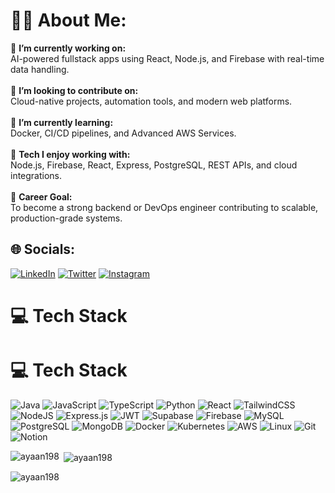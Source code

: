 # 👨‍💻 About Me:
🔭 **I’m currently working on:**  <br>AI-powered fullstack apps using React, Node.js, and Firebase with real-time data handling.<br><br>👯 **I’m looking to contribute on:**  <br>Cloud-native projects, automation tools, and modern web platforms.<br><br>🌱 **I’m currently learning:**  <br>Docker, CI/CD pipelines, and Advanced AWS Services.<br><br>📌 **Tech I enjoy working with:**  <br>Node.js, Firebase, React, Express, PostgreSQL, REST APIs, and cloud integrations.<br><br>🎯 **Career Goal:**  <br>To become a strong backend or DevOps engineer contributing to scalable, production-grade systems.

## 🌐 Socials:
[![LinkedIn](https://img.shields.io/badge/LinkedIn-%230077B5.svg?logo=linkedin&logoColor=white)](https://linkedin.com/in/ayaan198) [![Twitter](https://img.shields.io/badge/Twitter-%231DA1F2.svg?logo=Twitter&logoColor=white)](https://twitter.com/ayanbate198) [![Instagram](https://img.shields.io/badge/Instagram-%23E4405F.svg?logo=Instagram&logoColor=white)](https://instagram.com/ayanalibate) 

# 💻 Tech Stack

# 💻 Tech Stack

![Java](https://img.shields.io/badge/Java-ED8B00?style=for-the-badge&logo=java&logoColor=white)
![JavaScript](https://img.shields.io/badge/javascript-%23323330.svg?style=for-the-badge&logo=javascript&logoColor=%23F7DF1E)
![TypeScript](https://img.shields.io/badge/typescript-%23007ACC.svg?style=for-the-badge&logo=typescript&logoColor=white)
![Python](https://img.shields.io/badge/python-3670A0?style=for-the-badge&logo=python&logoColor=ffdd54)
![React](https://img.shields.io/badge/react-%2320232a.svg?style=for-the-badge&logo=react&logoColor=%2361DAFB)
![TailwindCSS](https://img.shields.io/badge/tailwindcss-%2338B2AC.svg?style=for-the-badge&logo=tailwind-css&logoColor=white)
![NodeJS](https://img.shields.io/badge/node.js-6DA55F?style=for-the-badge&logo=node.js&logoColor=white)
![Express.js](https://img.shields.io/badge/express.js-%23404d59.svg?style=for-the-badge&logo=express&logoColor=%2361DAFB)
![JWT](https://img.shields.io/badge/JWT-black?style=for-the-badge&logo=JSON%20web%20tokens)
![Supabase](https://img.shields.io/badge/Supabase-3ECF8E?style=for-the-badge&logo=supabase&logoColor=white)
![Firebase](https://img.shields.io/badge/firebase-%23039BE5.svg?style=for-the-badge&logo=firebase)
![MySQL](https://img.shields.io/badge/mysql-%2300f.svg?style=for-the-badge&logo=mysql&logoColor=white)
![PostgreSQL](https://img.shields.io/badge/postgres-%23316192.svg?style=for-the-badge&logo=postgresql&logoColor=white)
![MongoDB](https://img.shields.io/badge/MongoDB-%234ea94b.svg?style=for-the-badge&logo=mongodb&logoColor=white)
![Docker](https://img.shields.io/badge/docker-%230db7ed.svg?style=for-the-badge&logo=docker&logoColor=white)
![Kubernetes](https://img.shields.io/badge/kubernetes-%23326ce5.svg?style=for-the-badge&logo=kubernetes&logoColor=white)
![AWS](https://img.shields.io/badge/AWS-%23FF9900.svg?style=for-the-badge&logo=amazon-aws&logoColor=white)
![Linux](https://img.shields.io/badge/Linux-FCC624?style=for-the-badge&logo=linux&logoColor=black)
![Git](https://img.shields.io/badge/git-%23F05033.svg?style=for-the-badge&logo=git&logoColor=white)
![Notion](https://img.shields.io/badge/Notion-%23000000.svg?style=for-the-badge&logo=notion&logoColor=white)



<p><img align="left" src="https://github-readme-stats.vercel.app/api/top-langs?username=ayaan198&show_icons=true&locale=en&layout=compact" alt="ayaan198" /></p>

<p>&nbsp;<img align="center" src="https://github-readme-stats.vercel.app/api?username=ayaan198&show_icons=true&locale=en" alt="ayaan198" /></p>

<p><img align="center" src="https://github-readme-streak-stats.herokuapp.com/?user=ayaan198&" alt="ayaan198" /></p>
